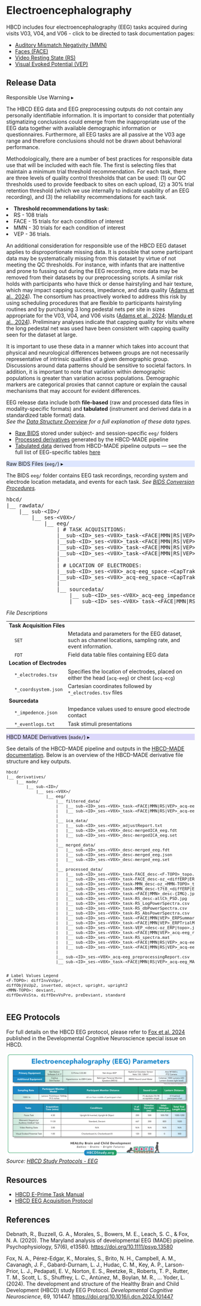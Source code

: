 # Electroencephalography 

HBCD includes four electroencephalography (EEG) tasks acquired during visits V03, V04, and V06 - click to be directed to task documentation pages:

<ul>
<li><a href="mmn" target="_blank">Auditory Mismatch Negativity (MMN)</a></li>
<li><a href="faces" target="_blank">Faces (FACE)</a></li>
<li><a href="videors" target="_blank">Video Resting State (RS)</a></li>
<li><a href="vep" target="_blank">Visual Evoked Potential (VEP)</a></li>
</ul>

## Release Data

<div id="alert" class="alert-banner" onclick="toggleCollapse(this)">
    <span class="emoji"><i class="fas fa-exclamation-circle"></i></span>
    <span class="text-with-link">
    <span class="text">Responsible Use Warning</span>
    <a class="anchor-link" href="#alert" title="Copy link">
    <i class="fa-solid fa-link"></i>
    </a>
    </span>
  <span class="arrow">▸</span>
</div>
<div class="alert-collapsible-content">
<p>The HBCD EEG data and EEG preprocessing outputs do not contain any personally identifiable information. It is important to consider that potentially stigmatizing conclusions could emerge from the inappropriate use of the EEG data together with available demographic information or questionnaires. Furthermore, all EEG tasks are all passive at the V03 age range and therefore conclusions should not be drawn about behavioral performance.</p> 
<p>Methodologically, there are a number of best practices for responsible data use that will be included with each file. The first is selecting files that maintain a minimum trial threshold recommendation. For each task, there are three levels of quality control thresholds that can be used: (1) our QC thresholds used to provide feedback to sites on each upload, (2) a 30% trial retention threshold (which we use internally to indicate usability of an EEG recording), and (3) the reliability recommendations for each task.</p>
<p><li><b>Threshold recommendations by task:</b></li>
<li>RS - 108 trials</li>
<li>FACE - 15 trials for each condition of interest</li>
<li>MMN - 30 trials for each condition of interest</li>
<li>VEP - 36 trials.</li></p>
<p>An additional consideration for responsible use of the HBCD EEG dataset applies to disproportionate missing data. It is possible that some participant data may be systematically missing from this dataset by virtue of not meeting the QC thresholds. For instance, with infants that are inattentive and prone to fussing out during the EEG recording, more data may be removed from their datasets by our preprocessing scripts. A similar risk holds with participants  who have thick or dense hairstyling and hair texture, which may impact capping success, impedance, and data quality (<a href="https://doi.org/10.1038/s41539-024-00240-y">Adams et al., 2024</a>). The consortium has proactively worked to address this risk by using scheduling procedures that are flexible to participants hairstyling routines and by purchasing 3 long pedestal nets per site in sizes appropriate for the V03, V04, and V06 visits (<a href="https://doi.org/10.1038/s41539-024-00240-y">Adams et al., 2024</a>; <a href="https://doi.org/10.1016/j.dcn.2024.101396">Mlandu et al., 2024</a>). Preliminary analyses indicate that capping quality for visits where the long pedestal net was used have been consistent with capping quality seen for the dataset at large.</p>
<p>It is important to use these data in a manner which takes into account that physical and neurological differences between groups are not necessarily representative of intrinsic qualities of a given demographic  group. Discussions around data patterns should be sensitive to societal factors. In addition, it is important to note that variation within demographic populations is greater than variation across populations. Demographic markers are categorical proxies that cannot capture or explain the causal mechanisms that may account for evident differences.</p>
</div>

EEG release data include both **file-based** (raw and processed data files in modality-specific formats) and **tabulated** (instrument and derived data in a standardized table format) data.      
<i>See the <a href="../../datacuration/overview" target="_blank">Data Structure Overview</a> for a full explanation of these data types.</i>

 - <i class="fa fa-hammer"></i> <a href="../../datacuration/file-based-data/#raw-bids" target="_blank">Raw BIDS</a> stored under subject- and session-specific <code>eeg/</code> folders      
 - <i class="fas fa-cog"></i> <a href="../../datacuration/file-based-data/#processed-derivatives" target="_blank">Processed derivatives</a> generated by the HBCD-MADE pipeline      
 - <i class="fas fa-table"></i> <a href="../../datacuration/phenotypes" target="_blank">Tabulated data</a> derived from HBCD-MADE pipeline outputs — see the full list of EEG-specific tables <a href="../#eeg" target="_blank">here</a>

<div id="rawbids" class="table-banner" onclick="toggleCollapse(this)" style="background-color: #dde6fe;">
  <span class="emoji"><i class="fa fa-folder-tree"></i></span>
  <span class="text-with-link">
<span class="text">Raw BIDS Files (<code>eeg/</code>)</span>
  <a class="anchor-link" href="#rawbids" title="Copy link">
  <i class="fa-solid fa-link"></i>
  </a>
  </span>
  <span class="arrow">▸</span>
</div>
<div class="table-collapsible-content">
<p>The BIDS <code>eeg/</code> folder contains EEG task recordings, recording system and electrode location metadata, and events for each task. <i>See <a href="../../datacuration/file-based-data/#bids-conversion-procedures">BIDS Conversion Procedures</a>.</i></p>
<pre class="folder-tree">
hbcd/
|__ rawdata/ 
    |__ sub-<span class="label">&lt;ID&gt;</span>/   
        |__ ses-<span class="label">&lt;V0X&gt;</span>/
            |__ eeg/
                | <span class="hashtag"># TASK ACQUISITIONS:</span>
                |__sub-<span class="label">&lt;ID&gt;</span>_ses-<span class="label">&lt;V0X&gt;</span>_task-<span class="placeholder">&lt;FACE|MMN|RS|VEP&gt;</span>_acq-<span class="placeholder">&lt;eeg|ecg&gt;</span>_channels.tsv
                |__sub-<span class="label">&lt;ID&gt;</span>_ses-<span class="label">&lt;V0X&gt;</span>_task-<span class="placeholder">&lt;FACE|MMN|RS|VEP&gt;</span>_acq-<span class="placeholder">&lt;eeg|ecg&gt;</span>_eeg.set <span class="hashtag">(+JSON)</span>
                |__sub-<span class="label">&lt;ID&gt;</span>_ses-<span class="label">&lt;V0X&gt;</span>_task-<span class="placeholder">&lt;FACE|MMN|RS|VEP&gt;</span>_acq-<span class="placeholder">&lt;eeg|ecg&gt;</span>_events.tsv <span class="hashtag">(+JSON)</span>
                |__sub-<span class="label">&lt;ID&gt;</span>_ses-<span class="label">&lt;V0X&gt;</span>_task-<span class="placeholder">&lt;FACE|MMN|RS|VEP&gt;</span>_acq-eeg_eeg.fdt
                |
                | <span class="hashtag"># LOCATION OF ELECTRODES:</span>
                |__sub-<span class="label">&lt;ID&gt;</span>_ses-<span class="label">&lt;V0X&gt;</span>_acq-eeg_space-<span class="placeholder">&lt;CapTrak|CTF&gt;</span>_electrodes.tsv
                |__sub-<span class="label">&lt;ID&gt;</span>_ses-<span class="label">&lt;V0X&gt;</span>_acq-eeg_space-<span class="placeholder">&lt;CapTrak|CTF&gt;</span>_coordsystem.json
                |
                |__ sourcedata/
                    |__ sub-<span class="label">&lt;ID&gt;</span>_ses-<span class="label">&lt;V0X&gt;</span>_acq-eeg_impedances.json
                    |__ sub-<span class="label">&lt;ID&gt;</span>_ses-<span class="label">&lt;V0X&gt;</span>_task-<span class="placeholder">&lt;FACE|MMN|RS|VEP&gt;</span>_acq-eeg_eventlogs.txt
</pre>
<i>File Descriptions</i>
<table class="compact-table-no-vertical-lines" style="width: 100%; border-collapse: collapse; table-layout: fixed;">
<tbody>
<tr>
  <td colspan="2"><strong>Task Acquisition Files</strong></td>
</tr>
<tr>
  <td><code style="margin-left: 15px;">SET</code></td>
  <td style="word-wrap: break-word; white-space: normal;">Metadata and parameters for the EEG dataset, such as channel locations, sampling rate, and event information.</td>
</tr>
<tr>
  <td><code style="margin-left: 15px;">FDT</code></td>
  <td style="word-wrap: break-word; white-space: normal;">Field data table files containing EEG data</td>
</tr>
<tr>
  <td colspan="2"><strong>Location of Electrodes</strong></td>
</tr>
<tr>
  <td><code style="margin-left: 15px;">*_electrodes.tsv</code></td>
  <td style="word-wrap: break-word; white-space: normal;">Specifies the location of electrodes, placed on either the head (<code>acq-eeg</code>) or chest (<code>acq-ecg</code>)</td>
</tr>
<tr>
  <td><code style="margin-left: 15px;">*_coordsystem.json</code></td>
  <td style="word-wrap: break-word; white-space: normal;">Cartesian coordinates followed by <code>*_electrodes.tsv</code> files</td>
</tr>
<tr>
  <td colspan="2"><strong>Sourcedata</strong></td>
</tr>
<tr>
  <td><code style="margin-left: 15px;">*_impedence.json</code></td>
  <td style="word-wrap: break-word; white-space: normal;">Impedance values used to ensure good electrode contact</td>
</tr>
<tr>
  <td><code style="margin-left: 15px;">*_eventlogs.txt</code></td>
  <td style="word-wrap: break-word; white-space: normal;">Task stimuli presentations</td>
</tr>
</tbody>
</table>
</div>

<div id="made" class="table-banner" onclick="toggleCollapse(this)" style="background-color: #dcd8fb;">
  <span class="emoji"><i class="fa fa-folder-tree"></i></span>
  <span class="text-with-link">
<span class="text">HBCD MADE Derivatives (<code>made/</code>)</span>
  <a class="anchor-link" href="#made" title="Copy link">
  <i class="fa-solid fa-link"></i>
  </a>
  </span>
  <span class="arrow">▸</span>
</div>
<div class="table-collapsible-content">
<p>See details of the HBCD-MADE pipeline and outputs in the <a href="https://docs-hbcd-made.readthedocs.io/" target="_blank">HBCD-MADE documentation</a>. Below is an overview of the HBCD-MADE derivative file structure and key outputs.</p>      
<pre class="folder-tree" style="font-size: 11px">
hbcd/
|__ derivatives/ 
    |__ made/
        |__ sub-<span class="label">&lt;ID&gt;</span>/
            |__ ses-<span class="label">&lt;V0X&gt;</span>/
                |__ eeg/
                    |__ filtered_data/
                    |   |__ sub-<span class="label">&lt;ID&gt;</span>_ses-<span class="label">&lt;V0X&gt;</span>_task-<span class="placeholder">&lt;FACE|MMN|RS|VEP&gt;</span>_acq-eeg_desc-filtered_eeg.fdt
                    |   |__ sub-<span class="label">&lt;ID&gt;</span>_ses-<span class="label">&lt;V0X&gt;</span>_task-<span class="placeholder">&lt;FACE|MMN|RS|VEP&gt;</span>_acq-eeg_desc-filtered_eeg.set
                    |
                    |__ ica_data/
                    |   |__ sub-<span class="label">&lt;ID&gt;</span>_ses-<span class="label">&lt;V0X&gt;</span>_adjustReport.txt
                    |   |__ sub-<span class="label">&lt;ID&gt;</span>_ses-<span class="label">&lt;V0X&gt;</span>_desc-mergedICA_eeg.fdt
                    |   |__ sub-<span class="label">&lt;ID&gt;</span>_ses-<span class="label">&lt;V0X&gt;</span>_desc-mergedICA_eeg.set
                    | 
                    |__ merged_data/
                    |   |__ sub-<span class="label">&lt;ID&gt;</span>_ses-<span class="label">&lt;V0X&gt;</span>_desc-merged_eeg.fdt
                    |   |__ sub-<span class="label">&lt;ID&gt;</span>_ses-<span class="label">&lt;V0X&gt;</span>_desc-merged_eeg.json
                    |   |__ sub-<span class="label">&lt;ID&gt;</span>_ses-<span class="label">&lt;V0X&gt;</span>_desc-merged_eeg.set
                    | 
                    |__ processed_data/
                    |   |__ sub-<span class="label">&lt;ID&gt;</span>_ses-<span class="label">&lt;V0X&gt;</span>_task-FACE_desc-<span class="placeholder">&lt;F-TOPO&gt;</span>_topo.jpg
                    |   |__ sub-<span class="label">&lt;ID&gt;</span>_ses-<span class="label">&lt;V0X&gt;</span>_task-FACE_desc-oz_<span class="placeholder">&lt;diffERP|ERP&gt;</span>.jpg
                    |   |__ sub-<span class="label">&lt;ID&gt;</span>_ses-<span class="label">&lt;V0X&gt;</span>_task-MMN_desc-oz_<span class="placeholder">&lt;MMN-TOPO&gt;</span>_topo.jpg
                    |   |__ sub-<span class="label">&lt;ID&gt;</span>_ses-<span class="label">&lt;V0X&gt;</span>_task-MMN_desc-t7t8_<span class="placeholder">&lt;diffERP|ERP&gt;</span>.jpg
                    |   |__ sub-<span class="label">&lt;ID&gt;</span>_ses-<span class="label">&lt;V0X&gt;</span>_task-<span class="placeholder">&lt;FACE|MMN&gt;</span>_desc-<span class="placeholder">{IMG}</span>.jpg
                    |   |__ sub-<span class="label">&lt;ID&gt;</span>_ses-<span class="label">&lt;V0X&gt;</span>_task-RS_desc-allCh_PSD.jpg
                    |   |__ sub-<span class="label">&lt;ID&gt;</span>_ses-<span class="label">&lt;V0X&gt;</span>_task-RS_LogPowerSpectra.csv
                    |   |__ sub-<span class="label">&lt;ID&gt;</span>_ses-<span class="label">&lt;V0X&gt;</span>_task-RS_dbPowerSpectra.csv
                    |   |__ sub-<span class="label">&lt;ID&gt;</span>_ses-<span class="label">&lt;V0X&gt;</span>_task-RS_AbsPowerSpectra.csv
                    |   |__ sub-<span class="label">&lt;ID&gt;</span>_ses-<span class="label">&lt;V0X&gt;</span>_task-<span class="placeholder">&lt;FACE|MMN|VEP&gt;</span>_ERPSummaryStats.csv
                    |   |__ sub-<span class="label">&lt;ID&gt;</span>_ses-<span class="label">&lt;V0X&gt;</span>_task-<span class="placeholder">&lt;FACE|MMN|VEP&gt;</span>_ERPTrialMeasures.csv
                    |   |__ sub-<span class="label">&lt;ID&gt;</span>_ses-<span class="label">&lt;V0X&gt;</span>_task-VEP_<span class="placeholder">&lt;desc-oz_ERP|topo&gt;</span>.jpg
                    |   |__ sub-<span class="label">&lt;ID&gt;</span>_ses-<span class="label">&lt;V0X&gt;</span>_task-<span class="placeholder">&lt;FACE|MMN|VEP&gt;</span>_acq-eeg_run-1_ERP.mat
                    |   |__ sub-<span class="label">&lt;ID&gt;</span>_ses-<span class="label">&lt;V0X&gt;</span>_task-RS_spectra.mat
                    |   |__ sub-<span class="label">&lt;ID&gt;</span>_ses-<span class="label">&lt;V0X&gt;</span>_task-<span class="placeholder">&lt;FACE|MMN|RS|VEP&gt;</span>_acq-eeg_run-1_desc-filteredprocessed_eeg.fdt
                    |   |__ sub-<span class="label">&lt;ID&gt;</span>_ses-<span class="label">&lt;V0X&gt;</span>_task-<span class="placeholder">&lt;FACE|MMN|RS|VEP&gt;</span>_acq-eeg_run-1_desc-filteredprocessed_eeg.set
                    | 
                    |__ sub-<span class="label">&lt;ID&gt;</span>_ses-<span class="label">&lt;V0X&gt;</span>_acq-eeg_preprocessingReport.csv
                    |__ sub-<span class="label">&lt;ID&gt;</span>_ses-<span class="label">&lt;V0X&gt;</span>_task-<span class="placeholder">&lt;FACE|MMN|RS|VEP&gt;</span>_acq-eeg_MADEspecification.json

<span class="hashtag"># Label Values Legend</span>
<span class="placeholder">&lt;F-TOPO&gt;</span>: diffInvVsUpr, diffObjVsUp2, inverted, object, upright, upright2
<span class="placeholder">&lt;MMN-TOPO&gt;</span>: deviant, diffDevVsSta, diffDevVsPre, preDeviant, standard 
</pre>
</div>

## EEG Protocols

For full details on the HBCD EEG protocol, please refer to [Fox et al. 2024](https://doi.org/10.1016/j.dcn.2024.101447) published in the Developmental Cognitive Neuroscience special issue on HBCD.

![](images/EEG-Parameters.png)
*Source: [HBCD Study Protocols - EEG](https://hbcdstudy.org/wp-content/uploads/2023/06/EEG-Parameters.pdf)*


## Resources
- [HBCD E-Prime Task Manual](https://docs.google.com/document/d/1PghQQpLbxjQavtVlHyIz7JVJxlyKcC4Do8z8j7srdaI/edit?usp=sharing)
- [HBCD EEG Acquisition Protocol](https://zenodo.org/records/14795030)

## References

<div class="references">
    <p>Debnath, R., Buzzell, G. A., Morales, S., Bowers, M. E., Leach, S. C., & Fox, N. A. (2020). The Maryland analysis of developmental EEG (MADE) pipeline. Psychophysiology, 57(6), e13580. <a href="https://doi.org/10.1111/psyp.13580" target="_blank">https://doi.org/10.1111/psyp.13580</a></p>  
    <p>Fox, N. A., Pérez-Edgar, K., Morales, S., Brito, N. H., Campbell, A. M., Cavanagh, J. F., Gabard-Durnam, L. J., Hudac, C. M., Key, A. P., Larson-Prior, L. J., Pedapati, E. V., Norton, E. S., Reetzke, R., Roberts, T. P., Rutter, T. M., Scott, L. S., Shuffrey, L. C., Antúnez, M., Boylan, M. R., … Yoder, L. (2024). The development and structure of the Healthy Brain and Child Development (HBCD) study EEG Protocol. <i>Developmental Cognitive Neuroscience</i>, 69, 101447. <a href="https://doi.org/10.1016/j.dcn.2024.101447" target="_blank">https://doi.org/10.1016/j.dcn.2024.101447</a></p> 
</div>
<br>